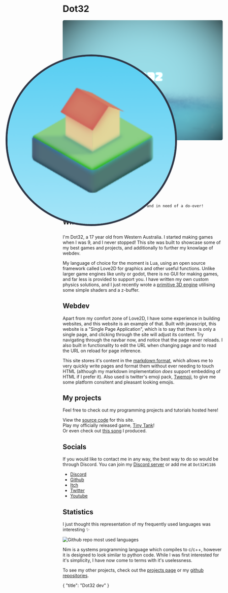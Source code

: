 # Dot32
<!-- <div style="background-image: linear-gradient(hsl(194, 85%, 65%), hsl(194, 85%, 81%));border-radius: 5px;"><img src="dot32/sunrise somewhere.png" style="max-height: 30vh;"></div> -->
<!-- transform: translate(0, -50%); -->

<div style="overflow: hidden;max-height: 30vh;background-image: linear-gradient(hsl(194, 85%, 65%), hsl(194, 85%, 81%));border-radius: 5px;display: flex;
    justify-content: center;
    align-items: center;"><img alt="Dot32 written in the minecraft enchanting table font, (SGA) floating above a sea." src="/dot32/the-sea.webp" style="object-fit: cover;width: 100%;"></div> 
<img alt="Dot32 Logo" src="/dot32/sunrise-somewhere-square-copy.webp" style="border-radius: 50%;border-style: solid;border-width: 2px; border-color: #2e3747;width: 4.4vh; transform: translate(0, -50%) scale(3);">

`Note, much of this is quite outdated and in need of a do-over!`

## Who am I ✌️ 
I'm Dot32, a 17 year old from Western Australia. I started making games when I was 9, and I never stopped!
This site was built to showcase some of my best games and projects, and additionally to further my knowlage of webdev.

My language of choice for the moment is Lua, using an open source framework called Love2D for graphics and other useful functions. Unlike larger game engines like unity or godot, there is no GUI for making games, and far less is provided to support you. I have written my own custom physics solutions, and I just recently wrote a [primitive 3D engine](https://github.com/Dot32IsCool/3D-in-love2D) utilising some simple shaders and a z-buffer.

## Webdev
Apart from my comfort zone of Love2D, I have some experience in building websites, and this website is an example of that. Built with javascript, this website is a "Single Page Application", which is to say that there is only a single page, and clicking through the site will adjust its content. Try navigating through the navbar now, and notice that the page never reloads. I also built in functionality to edit the URL when changing page and to read the URL on reload for page inference.

This site stores it's content in the [markdown format](https://www.markdownguide.org/cheat-sheet/), which allows me to very quickly write pages and format them without ever needing to touch HTML (although my markdown implementation *does* support embedding of HTML if I prefer it). Also used is twitter's emoji pack, [Twemoji](https://twemoji.twitter.com/), to give me some platform consitent and pleasant looking emojis.

## My projects
Feel free to check out my programming projects and tutorials hosted here!

View the [source code](https://github.com/Dot32IsCool/dot32-website-v4) for this site. <br>
Play my officially released game, [Tiny Tank](https://dot32.itch.io/tiny-tank)! <br>
Or even check out [this song](https://soundcloud.com/dot32/journey-to-the-clouds) I produced. <br>

## Socials
If you would like to contact me in any way, the best way to do so would be through Discord. You can join my [Discord server](https://discord.gg/Pswb8khdgQ) or add me at `Dot32#1186`

<div class="socials">
	<ul>
		<li><a href="https://discord.gg/Pswb8khdgQ" target="blank"><span class="fab fa-discord"></span> Discord <span class="fas fa-external-link-alt"></span></a></li>
		<li><a href="https://github.com/Dot32IsCool" target="blank"><span class="fab fa-github"></span> Github <span class="fas fa-external-link-alt"></span></a></li>
		<li><a href="https://dot32.itch.io/" target="blank"><span class="fab fa-itch-io"></span> Itch <span class="fas fa-external-link-alt"></span></a></li>
		<li><a href="https://twitter.com/Dot32IsCool" target="blank"><span class="fab fa-twitter"></span> Twitter <span class="fas fa-external-link-alt"></span></a></li>
		<li><a href="https://www.youtube.com/channel/UC1Sg1xOPgdLgnJPW0KHie8Q" target="blank"><span class="fab fa-youtube"></span> Youtube <span class="fas fa-external-link-alt"></span></a></li>
	</ul>
</div>

## Statistics
I just thought this representation of my frequently used languages was interesting ✨

<img alt="Github repo most used languages" src="https://github-readme-stats.vercel.app/api/top-langs/?username=Dot32IsCool&layout=compact&langs_count=6">

Nim is a systems programming language which compiles to c/c++, however it is designed to look similar to python code. While I was first interested for it's simplicity, I have now come to terms with it's uselessness.

To see my other projects, check out the [projects page](/projects) or my [github repositories](https://github.com/Dot32IsCool?tab=repositories).

<div id="json">
  {
    "title": "Dot32 dev"
  }
</div>